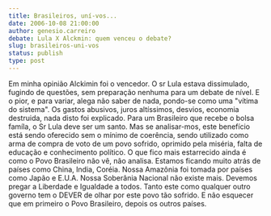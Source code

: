 ```yaml
---
title: Brasileiros, uní-vos...
date: 2006-10-08 21:00:00
author: genesio.carreiro
debate: Lula X Alckmin: quem venceu o debate?
slug: brasileiros-uni-vos
status: publish 
type: post
---
```


Em minha opinião Alckimin foi o vencedor. O sr Lula estava dissimulado, fugindo de questões, sem preparação nenhuma para um debate de nível. E o pior, e para variar, alega não saber de nada, pondo-se como uma "vítima do sistema". Os gastos abusivos, juros altíssimos, desvios, economia destruida, nada disto foi explicado. Para um Brasileiro que recebe o bolsa famíla, o Sr Lula deve ser um santo. Mas se analisar-mos, este benefício está sendo oferecido sem o mínimo de coerência, sendo utilizado como arma de compra de voto de um povo sofrido, oprimido pela miséria, falta de educação e conhecimento político. O que fico mais estarrecido ainda é como o Povo Brasileiro não vê, não analisa. Estamos ficando muito atrás de países como China, India, Coréia. Nossa Amazônia foi tomada por países como Japão e E.U.A. Nossa Soberânia Nacional não existe mais. Devemos pregar a Liberdade e Igualdade a todos. Tanto este como qualquer outro governo tem o DEVER de olhar por este povo tão sofrido. E não esquecer que em primeiro o Povo Brasileiro, depois os outros países.


